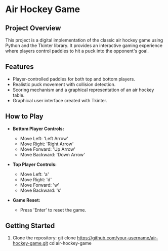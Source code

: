# Air Hockey Game

## Project Overview

This project is a digital implementation of the classic air hockey game using Python and the Tkinter library. It provides an interactive gaming experience where players control paddles to hit a puck into the opponent's goal.

## Features

- Player-controlled paddles for both top and bottom players.
- Realistic puck movement with collision detection.
- Scoring mechanism and a graphical representation of an air hockey table.
- Graphical user interface created with Tkinter.

## How to Play

- **Bottom Player Controls:**
  - Move Left: 'Left Arrow'
  - Move Right: 'Right Arrow'
  - Move Forward: 'Up Arrow'
  - Move Backward: 'Down Arrow'

- **Top Player Controls:**
  - Move Left: 'a'
  - Move Right: 'd'
  - Move Forward: 'w'
  - Move Backward: 's'

- **Game Reset:**
  - Press 'Enter' to reset the game.

## Getting Started

1. Clone the repository:
   git clone https://github.com/your-username/air-hockey-game.git
   cd air-hockey-game
